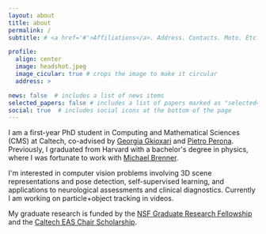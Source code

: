```yaml
---
layout: about
title: about
permalink: /
subtitle: # <a href='#'>Affiliations</a>. Address. Contacts. Moto. Etc.

profile:
  align: center
  image: headshot.jpeg
  image_cicular: true # crops the image to make it circular
  address: >

news: false  # includes a list of news items
selected_papers: false # includes a list of papers marked as "selected={true}"
social: true  # includes social icons at the bottom of the page
---
```


I am a first-year PhD student in Computing and Mathematical Sciences (CMS) at Caltech, co-advised by [Georgia Gkioxari](https://gkioxari.github.io) and [Pietro Perona](https://www.eas.caltech.edu/people/perona). Previously, I graduated from Harvard with a bachelor's degree in physics, where I was fortunate to work with [Michael Brenner](https://brennergroup.seas.harvard.edu/?_gl=1*1g3aqx*_ga*MTIyMDQ2ODA0Ny4xNjgxMzQ1MDYw*_ga_Q97GE6JKJ9*MTY4MTc4MjcwNC4xLjAuMTY4MTc4MjcwNC4wLjAuMA..*_ga_FNNHYP076Y*MTY4MTc4MjcwNC4xLjAuMTY4MTc4MjcwNC4wLjAuMA..). 

I'm interested in computer vision problems involving 3D scene representations and pose detection, self-supervised learning, and applications to neurological assessments and clinical diagnostics. Currently I am working on particle+object tracking in videos.
<!-- I'm excited by scene representations, neurological assessment algorithms, and pose estimation, and the ability of such models to have a direct, positive impact on human lives.  -->

My graduate research is funded by the [NSF Graduate Research Fellowship](https://www.nsfgrfp.org/contact/about-grfp/) and the [Caltech EAS Chair Scholarship](https://easchairscholars.caltech.edu/#:~:text=The%20EAS%20Chair%20Scholars%20Program,the%20EAS%20Division%20and%20Caltech.).

<!-- In my past life I was training to become a professional ballerina at the Bolshoi Ballet Academy in Moscow. Nowadays I'm often running, playing tennis, dancing, reading, journaling, and trying to find the perfect cup of coffee. I'm excited by the intersection of the arts with the sciences, and the "dance" of physics and math through topics of machine learning, computer vision, biology, and astronomy. -->

<!-- I am a senior at Harvard concentrating in physics with a secondary in computer science.  I'm interested in physics-informed approaches to training neural networks and computer vision problems, and using computational tools like machine learning for problems in science.

In graduate school, I intend to work on problems in this domain, building new computational tools and machine learning methods for physical systems. By teaching computers to discern the world as well as humans can, we can use these models to make progress on unsolved problems that have a tangible impact on human lives. My interest in modeling the world comes from my undergraduate training in physics: from understanding learned representations and latent spaces to the design of optimizers and group equivariant transformations to leveraging automatic differentiation for new paradigms of model training, it equipped me with an eagerness and a toolkit for delving inside models that are so often written off as black boxes. My interest in machine learning research came out of my work experiences in industry, which confirmed to me that machine learning already has a significant impact in a diverse set of fields. But above all, I am driven by the ability of these models to have a direct, positive impact on human lives. 

In my past life I was training to become a professional ballerina at the Bolshoi Ballet Academy in Moscow. I'm excited by the intersection of the arts with the sciences, and the "dance" of physics through topics of machine learning, computer vision, biology, and astronomy. -->

<!-- I am a physics undergraduate at Harvard interested in physics-informed approaches to training neural networks and computer vision problems.  -->

<!-- Write your biography here. Tell the world about yourself. Link to your favorite [subreddit](http://reddit.com). You can put a picture in, too. The code is already in, just name your picture `prof_pic.jpg` and put it in the `img/` folder.

Put your address / P.O. box / other info right below your picture. You can also disable any these elements by editing `profile` property of the YAML header of your `_pages/about.md`. Edit `_bibliography/papers.bib` and Jekyll will render your [publications page](/al-folio/publications/) automatically. -->

<!-- Link to your social media connections, too. This theme is set up to use [Font Awesome icons](http://fortawesome.github.io/Font-Awesome/) and [Academicons](https://jpswalsh.github.io/academicons/), like the ones below. Add your Facebook, Twitter, LinkedIn, Google Scholar, or just disable all of them. -->
